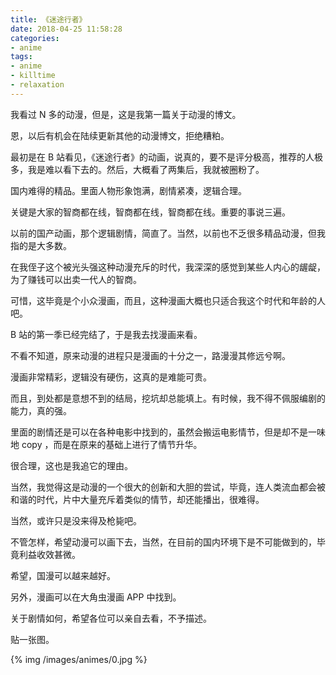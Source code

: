 ```yaml
---
title: 《迷途行者》
date: 2018-04-25 11:58:28
categories:
- anime
tags:
- anime
- killtime
- relaxation
---
```

我看过 N 多的动漫，但是，这是我第一篇关于动漫的博文。


恩，以后有机会在陆续更新其他的动漫博文，拒绝糟粕。

 <!-- more -->
最初是在 B 站看见，《迷途行者》的动画，说真的，要不是评分极高，推荐的人极多，我是难以看下去的。然后，大概看了两集后，我就被圈粉了。

国内难得的精品。里面人物形象饱满，剧情紧凑，逻辑合理。

关键是大家的智商都在线，智商都在线，智商都在线。重要的事说三遍。

以前的国产动画，那个逻辑剧情，简直了。当然，以前也不乏很多精品动漫，但我指的是大多数。

在我侄子这个被光头强这种动漫充斥的时代，我深深的感觉到某些人内心的龌龊，为了赚钱可以出卖一代人的智商。

可惜，这毕竟是个小众漫画，而且，这种漫画大概也只适合我这个时代和年龄的人吧。

B 站的第一季已经完结了，于是我去找漫画来看。

不看不知道，原来动漫的进程只是漫画的十分之一，路漫漫其修远兮啊。

漫画非常精彩，逻辑没有硬伤，这真的是难能可贵。

而且，到处都是意想不到的结局，挖坑却总能填上。有时候，我不得不佩服编剧的能力，真的强。

里面的剧情还是可以在各种电影中找到的，虽然会搬运电影情节，但是却不是一味地 copy ，而是在原来的基础上进行了情节升华。

很合理，这也是我追它的理由。

当然，我觉得这是动漫的一个很大的创新和大胆的尝试，毕竟，连人类流血都会被和谐的时代，片中大量充斥着类似的情节，却还能播出，很难得。

当然，或许只是没来得及枪毙吧。

不管怎样，希望动漫可以画下去，当然，在目前的国内环境下是不可能做到的，毕竟利益收效甚微。

希望，国漫可以越来越好。

另外，漫画可以在大角虫漫画 APP 中找到。

关于剧情如何，希望各位可以亲自去看，不予描述。

贴一张图。

{% img /images/animes/0.jpg %}
